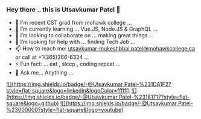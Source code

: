 ### Hey there .. this is Utsavkumar Patel 👋

- 💬 I'm recent CST grad from mohawk college ...
- 🌱 I’m currently learning ... Vue.JS, Node.JS & GraphQL ...
- 👯 I’m looking to collaborate on ... making great things ...
- 🤔 I’m looking for help with ... finding Tech Job ...
- 📫 How to reach me: utsavkumar-mukeshbhai.patel@mohawkcollege.ca or call at +1(365)366-6324 ...
- ⚡ Fun fact: ... eat , sleep , coding repeat ... 
- 💬 Ask me... Anything ...

[![](https://img.shields.io/badge/-@Utsavkumar Patel-%231DA1F2?style=flat-square&logo=linkedin&logoColor=ffffff)](https://www.linkedin.com/in/utsavkumar-patel-e3606/)
[![](https://img.shields.io/badge/-@Utsavkumar Patel-%23181717?style=flat-square&logo=github)](https://github.com/Utsav360)
[![](https://img.shields.io/badge/-@Utsavkumar Patel-%23000000?style=flat-square&logo=youtube)](https://www.youtube.com/channel/UCagi6F9fRsPJUDFbdFtZQtw)

